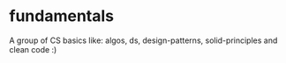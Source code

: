 # fundamentals
A group of CS basics like: algos, ds,  design-patterns, solid-principles and clean code :)
